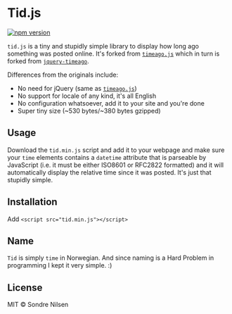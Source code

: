 # Tid.js
[![npm version](https://badge.fury.io/js/tid.js.svg)](https://badge.fury.io/js/tid.js)

`tid.js` is a tiny and stupidly simple library to display how long ago something
was posted online. It's forked from [`timeago.js`][timeago] which in turn is
forked from [`jquery-timeago`][jquery-timeago].

Differences from the originals include:

- No need for jQuery (same as [`timeago.js`][timeago])
- No support for locale of any kind, it's all English
- No configuration whatsoever, add it to your site and you're done
- Super tiny size (~530 bytes/~380 bytes gzipped)

## Usage

Download the `tid.min.js` script and add it to your webpage and make sure your
`time` elements contains a `datetime` attribute that is parseable by JavaScript
(i.e. it must be either ISO8601 or RFC2822 formatted) and it will automatically
display the relative time since it was posted. It's just that stupidly simple.

## Installation

Add `<script src="tid.min.js"></script>`

## Name

`Tid` is simply `time` in Norwegian. And since naming is a Hard Problem in
programming I kept it very simple. :)

## License
MIT © Sondre Nilsen

[timeago]: https://github.com/hustcc/timeago.js
[jquery-timeago]: https://github.com/rmm5t/jquery-timeago
